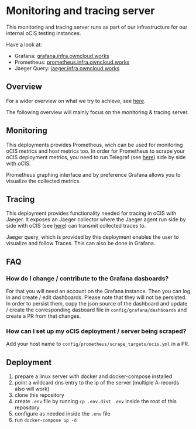 # Monitoring and tracing server

This monitoring and tracing server runs as part of our infrastructure for our internal oCIS testing instances.

Have a look at:

- Grafana: [grafana.infra.owncloud.works](https://grafana.infra.owncloud.works)
- Prometheus: [prometheus.infra.owncloud.works](https://prometheus.infra.owncloud.works)
- Jaeger Query: [jaeger.infra.owncloud.works](https://jaeger.infra.owncloud.works)

## Overview

For a wider overview on what we try to achieve, see [here](https://owncloud.github.io/ocis/deployment/monitoring-tracing/).

The following overview will mainly focus on the monitoring & tracing server.

## Monitoring

This deployments provides Prometheus, wich can be used for monitoring oCIS metrics and host metrics too. In order for Prometheus to scrape your oCIS deployment metrics, you need to run Telegraf (see [here](https://github.com/owncloud-devops/monitoring-tracing-client)) side by side with oCIS.

Prometheus graphing interface and by preference Grafana allows you to visualize the collected metrics.

## Tracing

This deployment provides functionality needed for tracing in oCIS with Jaeger. It exposes an Jaeger collector where the Jaeger agent run side by side with oCIS (see [here](https://github.com/owncloud-devops/monitoring-tracing-client-example)) can transmit collected traces to.

Jaeger query, which is provided by this deployment enables the user to visualize and follow Traces. This can also be done in Grafana.

## FAQ

### How do I change / contribute to the Grafana dasboards?

For that you will need an account on the Grafana instance. Then you can log in and create / edit dashboards. Please note that they will not be persisted. In order to persist them, copy the json source of the dashboard and update / create the corresponding dasboard file in `config/grafana/dashboards` and create a PR from that changes.

### How can I set up my oCIS deployment / server being scraped?

Add your host name to `config/prometheus/scrape_targets/ocis.yml` in a PR.

## Deployment

1. prepare a linux server with docker and docker-compose installed
1. point a wildcard dns entry to the ip of the server (multiple A-records also will work)
1. clone this repository
1. create `.env` file by running `cp .env.dist .env` inside the root of this repository
1. configure as needed inside the `.env` file
1. run `docker-compose up -d`
